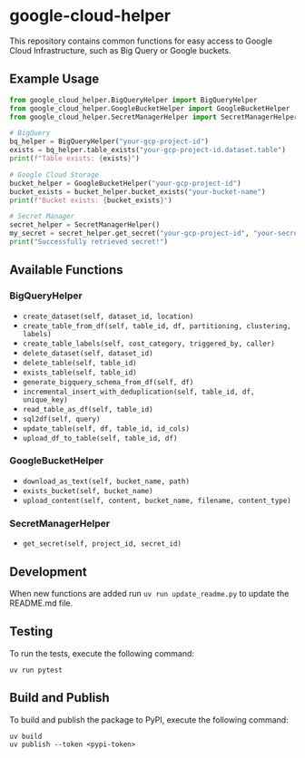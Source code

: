 # google-cloud-helper

This repository contains common functions for easy access to Google Cloud Infrastructure, such as Big Query or Google buckets.


## Example Usage

```python
from google_cloud_helper.BigQueryHelper import BigQueryHelper
from google_cloud_helper.GoogleBucketHelper import GoogleBucketHelper
from google_cloud_helper.SecretManagerHelper import SecretManagerHelper

# BigQuery
bq_helper = BigQueryHelper("your-gcp-project-id")
exists = bq_helper.table_exists("your-gcp-project-id.dataset.table")
print(f"Table exists: {exists}")

# Google Cloud Storage
bucket_helper = GoogleBucketHelper("your-gcp-project-id")
bucket_exists = bucket_helper.bucket_exists("your-bucket-name")
print(f"Bucket exists: {bucket_exists}")

# Secret Manager
secret_helper = SecretManagerHelper()
my_secret = secret_helper.get_secret("your-gcp-project-id", "your-secret-id")
print("Successfully retrieved secret!")
```

## Available Functions

### BigQueryHelper

<!-- BIGQUERYHELPER START -->
- `create_dataset(self, dataset_id, location)`
- `create_table_from_df(self, table_id, df, partitioning, clustering, labels)`
- `create_table_labels(self, cost_category, triggered_by, caller)`
- `delete_dataset(self, dataset_id)`
- `delete_table(self, table_id)`
- `exists_table(self, table_id)`
- `generate_bigquery_schema_from_df(self, df)`
- `incremental_insert_with_deduplication(self, table_id, df, unique_key)`
- `read_table_as_df(self, table_id)`
- `sql2df(self, query)`
- `update_table(self, df, table_id, id_cols)`
- `upload_df_to_table(self, table_id, df)`

<!-- BIGQUERYHELPER END -->


### GoogleBucketHelper

<!-- GOOGLEBUCKETHELPER START -->
- `download_as_text(self, bucket_name, path)`
- `exists_bucket(self, bucket_name)`
- `upload_content(self, content, bucket_name, filename, content_type)`

<!-- GOOGLEBUCKETHELPER END -->

### SecretManagerHelper

<!-- SECRETMANAGERHELPER START -->
- `get_secret(self, project_id, secret_id)`

<!-- SECRETMANAGERHELPER END -->

## Development

When new functions are added run `uv run update_readme.py` to update the README.md file.

## Testing

To run the tests, execute the following command:

```
uv run pytest
```

## Build and Publish

To build and publish the package to PyPI, execute the following command:

```
uv build
uv publish --token <pypi-token>
```
